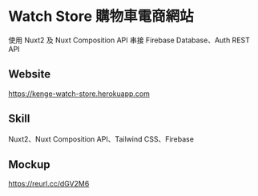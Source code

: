 # Watch Store 購物車電商網站

使用 Nuxt2 及 Nuxt Composition API 串接 Firebase Database、Auth REST API

## Website
https://kenge-watch-store.herokuapp.com

## Skill
Nuxt2、Nuxt Composition API、Tailwind CSS、Firebase

## Mockup  
https://reurl.cc/dGV2M6
